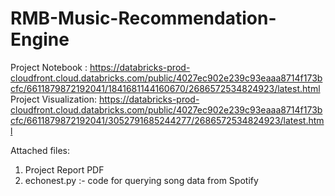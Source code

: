 # RMB-Music-Recommendation-Engine

Project Notebook : https://databricks-prod-cloudfront.cloud.databricks.com/public/4027ec902e239c93eaaa8714f173bcfc/6611879872192041/1841681144160670/2686572534824923/latest.html
Project Visualization: https://databricks-prod-cloudfront.cloud.databricks.com/public/4027ec902e239c93eaaa8714f173bcfc/6611879872192041/3052791685244277/2686572534824923/latest.html

Attached files:
1.	Project Report PDF
2.	echonest.py :- code for querying song data from Spotify
